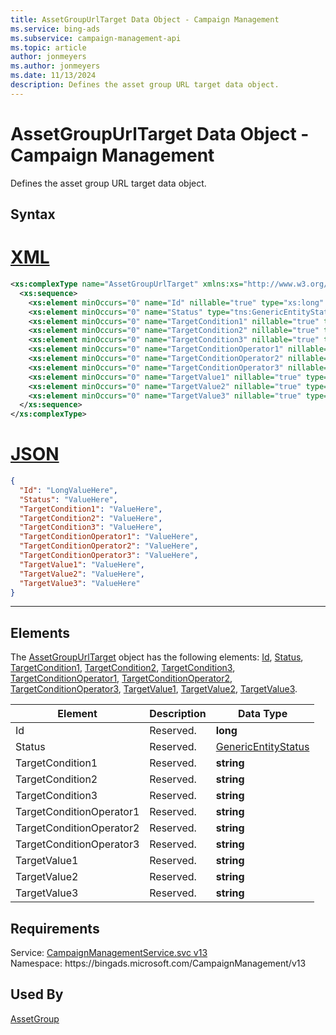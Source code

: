 ```yaml
---
title: AssetGroupUrlTarget Data Object - Campaign Management
ms.service: bing-ads
ms.subservice: campaign-management-api
ms.topic: article
author: jonmeyers
ms.author: jonmeyers
ms.date: 11/13/2024
description: Defines the asset group URL target data object.
---
```

# AssetGroupUrlTarget Data Object - Campaign Management
Defines the asset group URL target data object.

## Syntax

# [XML](#tab/xml)

```xml
<xs:complexType name="AssetGroupUrlTarget" xmlns:xs="http://www.w3.org/2001/XMLSchema">
  <xs:sequence>
    <xs:element minOccurs="0" name="Id" nillable="true" type="xs:long" />
    <xs:element minOccurs="0" name="Status" type="tns:GenericEntityStatus" />
    <xs:element minOccurs="0" name="TargetCondition1" nillable="true" type="xs:string" />
    <xs:element minOccurs="0" name="TargetCondition2" nillable="true" type="xs:string" />
    <xs:element minOccurs="0" name="TargetCondition3" nillable="true" type="xs:string" />
    <xs:element minOccurs="0" name="TargetConditionOperator1" nillable="true" type="xs:string" />
    <xs:element minOccurs="0" name="TargetConditionOperator2" nillable="true" type="xs:string" />
    <xs:element minOccurs="0" name="TargetConditionOperator3" nillable="true" type="xs:string" />
    <xs:element minOccurs="0" name="TargetValue1" nillable="true" type="xs:string" />
    <xs:element minOccurs="0" name="TargetValue2" nillable="true" type="xs:string" />
    <xs:element minOccurs="0" name="TargetValue3" nillable="true" type="xs:string" />
  </xs:sequence>
</xs:complexType>
```

# [JSON](#tab/json)

```json
{
  "Id": "LongValueHere",
  "Status": "ValueHere",
  "TargetCondition1": "ValueHere",
  "TargetCondition2": "ValueHere",
  "TargetCondition3": "ValueHere",
  "TargetConditionOperator1": "ValueHere",
  "TargetConditionOperator2": "ValueHere",
  "TargetConditionOperator3": "ValueHere",
  "TargetValue1": "ValueHere",
  "TargetValue2": "ValueHere",
  "TargetValue3": "ValueHere"
}
```

-----

## <a name="elements"></a>Elements

The [AssetGroupUrlTarget](assetgroupurltarget.md) object has the following elements: [Id](#id), [Status](#status), [TargetCondition1](#targetcondition1), [TargetCondition2](#targetcondition2), [TargetCondition3](#targetcondition3), [TargetConditionOperator1](#targetconditionoperator1), [TargetConditionOperator2](#targetconditionoperator2), [TargetConditionOperator3](#targetconditionoperator3), [TargetValue1](#targetvalue1), [TargetValue2](#targetvalue2), [TargetValue3](#targetvalue3).

|Element|Description|Data Type|
|-----------|---------------|-------------|
|<a name="id"></a>Id|Reserved.|**long**|
|<a name="status"></a>Status|Reserved.|[GenericEntityStatus](genericentitystatus.md)|
|<a name="targetcondition1"></a>TargetCondition1|Reserved.|**string**|
|<a name="targetcondition2"></a>TargetCondition2|Reserved.|**string**|
|<a name="targetcondition3"></a>TargetCondition3|Reserved.|**string**|
|<a name="targetconditionoperator1"></a>TargetConditionOperator1|Reserved.|**string**|
|<a name="targetconditionoperator2"></a>TargetConditionOperator2|Reserved.|**string**|
|<a name="targetconditionoperator3"></a>TargetConditionOperator3|Reserved.|**string**|
|<a name="targetvalue1"></a>TargetValue1|Reserved.|**string**|
|<a name="targetvalue2"></a>TargetValue2|Reserved.|**string**|
|<a name="targetvalue3"></a>TargetValue3|Reserved.|**string**|

## Requirements
Service: [CampaignManagementService.svc v13](https://campaign.api.bingads.microsoft.com/Api/Advertiser/CampaignManagement/v13/CampaignManagementService.svc)  
Namespace: https\://bingads.microsoft.com/CampaignManagement/v13  

## Used By
[AssetGroup](assetgroup.md)  
